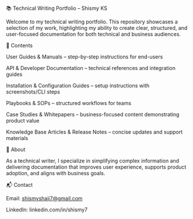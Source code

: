 📚 Technical Writing Portfolio – Shismy KS

Welcome to my technical writing portfolio. This repository showcases a selection of my work, highlighting my ability to create clear, structured, and user-focused documentation for both technical and business audiences.

📂 Contents

User Guides & Manuals – step-by-step instructions for end-users

API & Developer Documentation – technical references and integration guides

Installation & Configuration Guides – setup instructions with screenshots/CLI steps

Playbooks & SOPs – structured workflows for teams

Case Studies & Whitepapers – business-focused content demonstrating product value

Knowledge Base Articles & Release Notes – concise updates and support materials

🎯 About

As a technical writer, I specialize in simplifying complex information and delivering documentation that improves user experience, supports product adoption, and aligns with business goals.

📬 Contact

Email: shismyshaji7@gmail.com

LinkedIn: linkedin.com/in/shismy7
